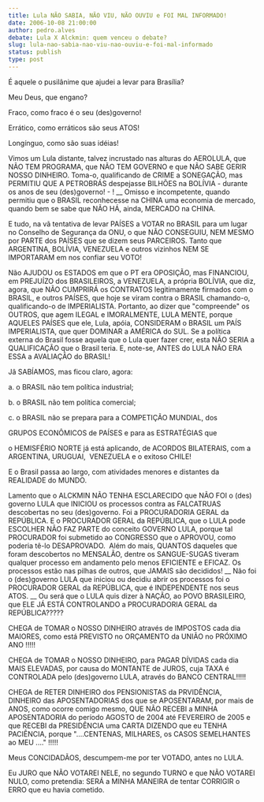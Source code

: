 ```yaml
---
title: Lula NÃO SABIA, NÃO VIU, NÃO OUVIU e FOI MAL INFORMADO!
date: 2006-10-08 21:00:00
author: pedro.alves
debate: Lula X Alckmin: quem venceu o debate?
slug: lula-nao-sabia-nao-viu-nao-ouviu-e-foi-mal-informado
status: publish 
type: post
---
```


É aquele o pusilânime que ajudei a levar para Brasília?


Meu Deus, que engano?


Fraco, como fraco é o seu (des)governo!


Errático, como erráticos são seus ATOS!


Longínguo, como são suas idéias!


Vimos um Lula distante, talvez incrustado nas alturas do AEROLULA, que NÃO TEM PROGRAMA, que NÃO TEM GOVERNO e que NÃO SABE GERIR NOSSO DINHEIRO. Toma-o, qualificando de CRIME a SONEGAÇÃO, mas PERMITIU QUE A PETROBRÁS despejasse BILHÕES na BOLÍVIA - durante os anos de seu (des)governo! - ! \_\_ Omisso e incompetente, quando permitiu que o BRASIL reconhecesse na CHINA uma economia de mercado, quando bem se sabe que NÃO HÁ, ainda, MERCADO na CHINA. 


E tudo, na vã tentativa de levar PAÍSES a VOTAR no BRASIL para um lugar no Conselho de Segurança da ONU, o que NÃO CONSEGUIU, NEM MESMO por PARTE dos PAÍSES que se dizem seus PARCEIROS. Tanto que ARGENTINA, BOLÍVIA, VENEZUELA e outros vizinhos NEM SE IMPORTARAM em nos confiar seu VOTO!


Não AJUDOU os ESTADOS em que o PT era OPOSIÇÃO, mas FINANCIOU, em PREJUÍZO dos BRASILEIROS, a VENEZUELA, a própria BOLÍVIA, que diz, agora, que NÃO CUMPRIRÁ os CONTRATOS legitimamente firmados com o BRASIL, e outros PAÍSES, que hoje se viram contra o BRASIL chamando-o, qualificando-o de IMPERIALISTA. Portanto, ao dizer que "compreende" os OUTROS, que agem ILEGAL e IMORALMENTE, LULA MENTE, porque AQUELES PAÍSES que ele, Lula, apóia, CONSIDERAM o BRASIL um PAÍS IMPERIALISTA, que quer DOMINAR a AMÉRICA do SUL. Se a política externa do Brasil fosse aquela que o Lula quer fazer crer, esta NÃO SERIA a QUALIFICAÇÃO que o Brasil teria. E, note-se, ANTES do LULA NÃO ERA ESSA a AVALIAÇÃO do BRASIL!


Jâ SABÍAMOS, mas ficou claro, agora:


a. o BRASIL não tem política industrial;


b. o BRASIL não tem política comercial;


c. o BRASIL não se prepara para a COMPETIÇÃO MUNDIAL, dos 


GRUPOS ECONÔMICOS de PAÍSES e para as ESTRATÉGIAS que 


o HEMISFÉRIO NORTE já está aplicando, de ACORDOS BILATERAIS, com a ARGENTINA, URUGUAI,  VENEZUELA e o exitoso CHILE!


E o Brasil passa ao largo, com atividades menores e distantes da REALIDADE do MUNDO. 


Lamento que o ALCKMIN NÃO TENHA ESCLARECIDO que NÃO FOI o (des) governo LULA que INICIOU os processos contra as FALCATRUAS descobertas no seu (des)governo. Foi a PROCURADORIA GERAL da REPÚBLICA. E o PROCURADOR GERAL da REPÚBLICA, que o LULA pode ESCOLHER NÃO FAZ PARTE do conceito GOVERNO LULA, porque tal PROCURADOR foi submetido ao CONGRESSO que o APROVOU, como poderia tê-lo DESAPROVADO.  Além do mais, QUANTOS daqueles que foram descobertos no MENSALÃO, dentre os SANGUE-SUGAS tiveram qualquer processo em andamento pelo menos EFICIENTE e EFICAZ. Os processos estão nas pilhas de outros, que JAMAIS são decididos! \_\_ Não foi o (des)governo LULA que iniciou ou decidiu abrir os processos foi o PROCURADOR GERAL da REPÚBLICA, que é INDEPENDENTE nos seus ATOS. \_\_ Ou será que o LULA quis dizer à NAÇÃO, ao POVO BRASILEIRO, que ELE JÁ ESTÁ CONTROLANDO a PROCURADORIA GERAL da REPÚBLICA?????


CHEGA de TOMAR o NOSSO DINHEIRO através de IMPOSTOS cada dia MAIORES, como está PREVISTO no ORÇAMENTO da UNIÃO no PRÓXIMO ANO !!!!!


CHEGA de TOMAR o NOSSO DINHEIRO, para PAGAR DÍVIDAS cada dia MAIS ELEVADAS, por causa do MONTANTE de JUROS, cuja TAXA é CONTROLADA pelo (des)governo LULA, através do BANCO CENTRAL!!!!!


CHEGA de RETER DINHEIRO dos PENSIONISTAS da PRVIDÊNCIA, DINHEIRO das APOSENTADORIAS dos que se APOSENTARAM, por mais de ANOS, como ocorre comigo mesmo, QUE NÃO RECEBI a MINHA APOSENTADORIA do período AGOSTO de 2004 até FEVEREIRO de 2005 e que RECEBI da PRESIDÊNCIA uma CARTA DIZENDO que eu TENHA PACIÊNCIA, porque "....CENTENAS, MILHARES, os CASOS SEMELHANTES ao MEU ...." !!!!!


Meus CONCIDADÃOS, descumpem-me por ter VOTADO, antes no LULA. 


Eu JURO que NÃO VOTAREI NELE, no segundo TURNO e que NÃO VOTAREI NULO, como pretendia: SERÁ a MINHA MANEIRA de tentar CORRIGIR o ERRO que eu havia cometido.


 


 


 


